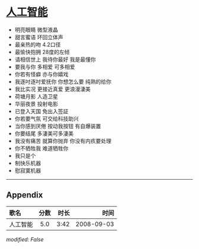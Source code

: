 # [人工智能](https://music.163.com/song?id=409941735)

* 明亮眼睛 微型液晶
* 甜言蜜语 环回立体声
* 最亲热的吻 4.2口径
* 最愉快抱拥 28度的左倾
* 请相信世上 我待你最好 我是最懂你
* 要我与你 多相爱 可多相爱
* 你若有怪癖 亦与你嬉戏
* 我逐吋逐吋爱抚你 你想怎么要 纯熟的给你
* 我比实况 更接近真爱 更浪漫淒美
* 荷塘月影 人造卫星
* 华丽夜景 投射电影
* 已登入天国 免出入签証
* 你若要气氛 可交给科技助兴
* 当你感到厌倦 按动我按钮 有自爆装置
* 你要结尾 多淒美可多淒美
* 我没有痛苦 就算你抛弃 你没有内疚要处理
* 你不牺牲我 难道牺牲你
* 我只是个
* 制快乐机器
* 慰寂寞机器


---

## Appendix

|歌名|分数|时长|时间|
|:---|:---:|---:|---:|
|人工智能|5.0|3:42|2008-09-03

*modified: False*